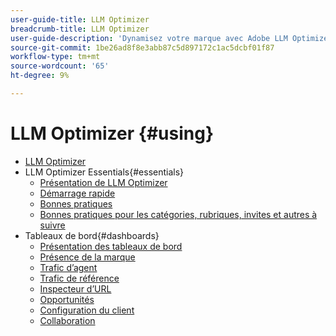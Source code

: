 ```yaml
---
user-guide-title: LLM Optimizer
breadcrumb-title: LLM Optimizer
user-guide-description: 'Dynamisez votre marque avec Adobe LLM Optimizer. Effectuez le suivi des mentions, découvrez des informations et dominez les recherches pilotées par l’IA. Prenez le contrôle de votre visibilité : commencez à optimiser dès maintenant !'
source-git-commit: 1be26ad8f8e3abb87c5d897172c1ac5dcbf01f87
workflow-type: tm+mt
source-wordcount: '65'
ht-degree: 9%

---
```



# LLM Optimizer {#using}

+ [LLM Optimizer](/help/home.md)
+ LLM Optimizer Essentials{#essentials}
   + [Présentation de LLM Optimizer](/help/overview/overview.md)
   + [Démarrage rapide](/help/overview/quick-start.md)
   + [Bonnes pratiques](/help/tutorials/best-practices.md)
   + [Bonnes pratiques pour les catégories, rubriques, invites et autres à suivre](/help/overview/best-practices-topics-prompts.md)
+ Tableaux de bord{#dashboards}
   + [Présentation des tableaux de bord](/help/dashboards/dashboards-overview.md)
   + [Présence de la marque](/help/dashboards/brand-presence.md)
   + [Trafic d’agent](/help/dashboards/agentic-traffic.md)
   + [Trafic de référence](/help/dashboards/referral-traffic.md)
   + [Inspecteur d’URL](/help/dashboards/url-inspector.md)
   + [Opportunités](/help/dashboards/opportunities.md)
   + [Configuration du client](/help/dashboards/customer-configuration.md)
   + [Collaboration](/help/dashboards/collaboration.md)
